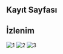 ## Kayıt Sayfası 

 

## İzlenim

![1](https://github.com/MehmetPolat20/login-register/assets/150278524/e4f817b4-1831-4dfa-8cd6-5aeaba24e053)
![2](https://github.com/MehmetPolat20/login-register/assets/150278524/45877d20-49f5-4d10-914b-a48d8570b5ae)
![3](https://github.com/MehmetPolat20/login-register/assets/150278524/7faece4b-4467-41a2-b566-b0ec6fef34f9)
